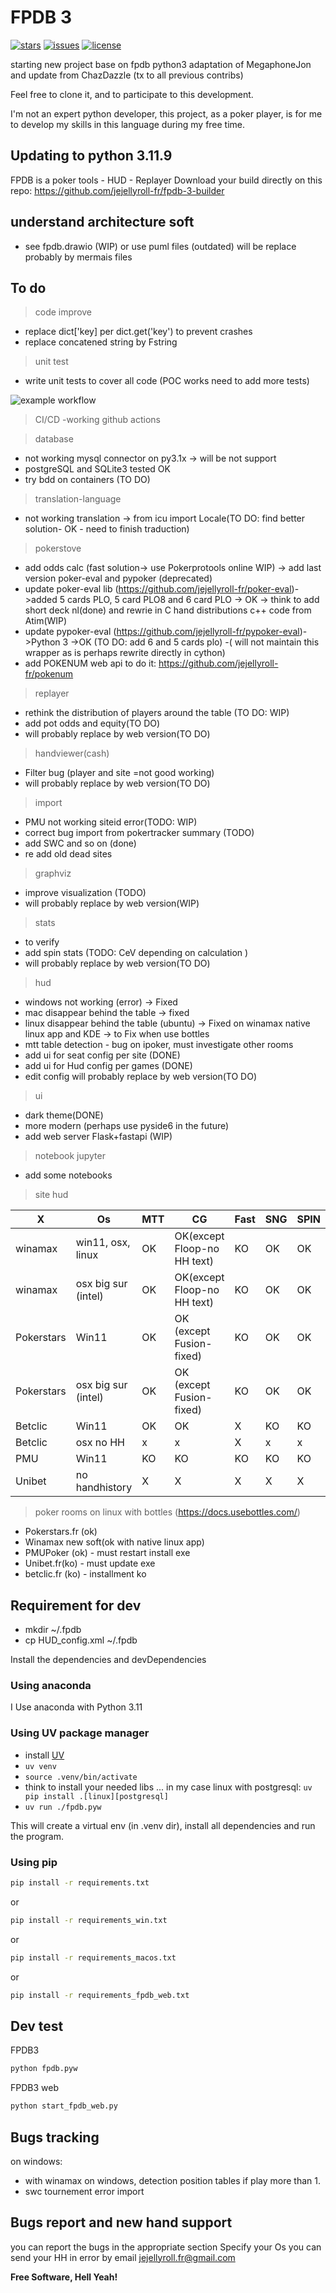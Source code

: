 # FPDB 3

[![stars](https://custom-icon-badges.demolab.com/github/stars/jejellyroll-fr/fpdb-3?logo=star)](https://github.com/jejellyroll-fr/fpdb-3/stargazers "stars")
[![issues](https://custom-icon-badges.demolab.com/github/issues-raw/jejellyroll-fr/fpdb-3?logo=issue)](https://github.com/jejellyroll-fr/fpdb-3/issues "issues")
[![license](https://custom-icon-badges.demolab.com/github/license/jejellyroll-fr/fpdb-3?logo=law&logoColor=white)](https://github.com/jejellyroll-fr/fpdb-3/blob/main/LICENSE?rgh-link-date=2021-08-09T18%3A10%3A26Z "license MIT")

starting new project base on fpdb python3 adaptation of MegaphoneJon and update from ChazDazzle 
(tx to all previous contribs)

Feel free to clone it, and to participate to this development.

I'm not an expert python developer, this project, as a poker player, is for me to develop my skills in this language during my free time.

## Updating to python 3.11.9

FPDB is a poker tools - HUD - Replayer
Download your build directly on this repo: https://github.com/jejellyroll-fr/fpdb-3-builder

## understand architecture soft

- see fpdb.drawio (WIP) or use puml files (outdated) will be replace probably by mermais files

## To do
>code improve
- replace dict['key] per dict.get('key') to prevent crashes
- replace concatened string by Fstring

>unit test
- write unit tests to cover all code (POC works need to add more tests)

![example workflow](https://github.com/jejellyroll-fr/fpdb-3/actions/workflows/fpdb-3.yml/badge.svg)


>CI/CD
-working github actions

>database
- not working mysql connector on py3.1x -> will be not support 
- postgreSQL and SQLite3 tested OK
- try bdd on containers (TO DO) 
>translation-language
- not working translation -> from icu import Locale(TO DO: find better solution- OK - need to finish traduction)
>pokerstove
- add odds calc (fast solution-> use Pokerprotools online WIP) -> add last version poker-eval and pypoker (deprecated)
- update poker-eval lib (https://github.com/jejellyroll-fr/poker-eval)->added 5 cards PLO, 5 card PLO8 and 6 card PLO -> OK -> think to add short deck nl(done) and rewrie in C hand distributions c++ code from Atim(WIP)
- update pypoker-eval (https://github.com/jejellyroll-fr/pypoker-eval)->Python 3 ->OK (TO DO: add 6 and 5 cards plo) -( will not maintain this wrapper as is perhaps rewrite directly in cython)
- add POKENUM web api to do it: https://github.com/jejellyroll-fr/pokenum
>replayer
- rethink the distribution of players around the table (TO DO: WIP)
- add pot odds and equity(TO DO)
- will probably replace by web version(TO DO)

>handviewer(cash)
- Filter bug (player and site =not good working)
- will probably replace by web version(TO DO)
>import
- PMU not working siteid error(TODO: WIP)
- correct bug import from pokertracker summary (TODO)
- add SWC and so on (done)
- re add old dead sites
>graphviz
- improve visualization (TODO)
- will probably replace by web version(WIP)
>stats
- to verify
- add spin stats (TODO: CeV depending on calculation )
- will probably replace by web version(TO DO)
>hud
- windows not working (error) -> Fixed
- mac disappear behind the table -> fixed
- linux disappear behind the table (ubuntu) -> Fixed on winamax native linux app and KDE -> to Fix when use bottles
- mtt table detection - bug on ipoker, must investigate other rooms
- add ui for seat config per site (DONE)
- add ui for Hud config per games (DONE)
- edit config will probably replace by web version(TO DO)
>ui
- dark theme(DONE)
- more modern (perhaps use pyside6 in the future)
- add web server Flask+fastapi (WIP)
>notebook jupyter
- add some notebooks




>site hud

| X      |Os    |MTT| CG|Fast|SNG|SPIN|
|------- |------|---|---|----|---|----|
|winamax | win11, osx, linux| OK  | OK(except Floop-no HH text)| KO | OK| OK |
|winamax | osx big sur (intel)| OK  | OK(except Floop-no HH text)| KO | OK| OK |
|Pokerstars| Win11| OK  |OK (except Fusion-fixed)| KO | OK  | OK   |
|Pokerstars| osx big sur (intel)| OK  |OK (except Fusion-fixed)| KO | OK  | OK   |
|Betclic| Win11| OK | OK  | X|  KO  | KO   |
|Betclic| osx no HH| x | x  | X|  x  | x   |
|PMU| Win11| KO | KO  | KO|  KO  | KO   |
|Unibet| no handhistory| X | X  | X|  X  | X   |

>poker rooms on linux with bottles (https://docs.usebottles.com/)
- Pokerstars.fr (ok) 
- Winamax new soft(ok with native linux app)
- PMUPoker (ok) - must restart install exe
- Unibet.fr(ko) - must update exe
- betclic.fr (ko) - installment ko


## Requirement for dev

- mkdir ~/.fpdb
- cp HUD_config.xml ~/.fpdb

Install the dependencies and devDependencies

### Using anaconda
I Use anaconda with Python 3.11

### Using UV package manager
- install [UV](https://docs.astral.sh/uv)
- `uv venv`
- `source .venv/bin/activate`
- think to install your needed libs ... in my case linux with postgresql: `uv pip install .[linux][postgresql]`
- `uv run ./fpdb.pyw`

This will create a virtual env (in .venv dir), install all dependencies and run the program.

### Using pip

```sh
pip install -r requirements.txt
```
or 
```sh
pip install -r requirements_win.txt
```
or
```sh
pip install -r requirements_macos.txt
```
or
```sh
pip install -r requirements_fpdb_web.txt
```

## Dev test
FPDB3
```Python
python fpdb.pyw
```
FPDB3 web
```Python
python start_fpdb_web.py 
```


## Bugs tracking

on windows:
- with  winamax on windows, detection position tables if play more than 1.
- swc tournement error import

## Bugs report and new hand support

you can report the bugs in the appropriate section
Specify your Os
you can send your HH in error by email jejellyroll.fr@gmail.com




**Free Software, Hell Yeah!**


